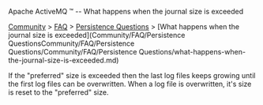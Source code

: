 Apache ActiveMQ ™ -- What happens when the journal size is exceeded 

[Community](community.md) > [FAQ](CommunityCommunity/Community/faq.md) > [Persistence Questions](Community/FAQCommunity/FAQ/Community/FAQ/persistence-questions.md) > [What happens when the journal size is exceeded](Community/FAQ/Persistence QuestionsCommunity/FAQ/Persistence Questions/Community/FAQ/Persistence Questions/what-happens-when-the-journal-size-is-exceeded.md)


If the "preferred" size is exceeded then the last log files keeps growing until the first log files can be overwritten. When a log file is overwritten, it's size is reset to the "preferred" size.

